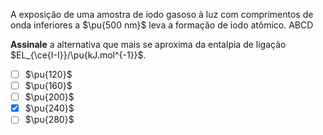 A exposição de uma amostra de iodo gasoso à luz com comprimentos de onda inferiores a $\pu{500 nm}$ leva a formação de iodo atômico. ABCD

**Assinale** a alternativa que mais se aproxima da entalpia de ligação $EL_{\ce{I-I}}/\pu{kJ.mol^{-1}}$.

- [ ] $\pu{120}$
- [ ] $\pu{160}$
- [ ] $\pu{200}$
- [x] $\pu{240}$
- [ ] $\pu{280}$
